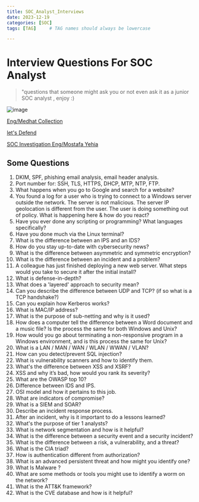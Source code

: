 ```yaml
---
title: SOC_Analyst_Interviews
date: 2023-12-19
categories: [SOC]
tags: [TAG]     # TAG names should always be lowercase

---
```


# Interview Questions For SOC Analyst

> "questions that someone might ask you or not even ask it as a junior SOC analyst , enjoy :)

![image](https://firebasestorage.googleapis.com/v0/b/avatars-2aed4.appspot.com/o/question-block-super-mario-bros-movie-1920x1080-v0-uvpf49pahfxa1.jpg?alt=media&token=bc20d977-bcfe-4ae3-8ac6-245a91cbc534)


[Eng/Medhat Collection](https://0xmedhat.gitbook.io/whoami/soc-interviews)

[let's Defend](https://github.com/LetsDefend/SOC-Interview-Questions)

[SOC Investigation Eng/Mostafa Yehia](https://www.youtube.com/playlist?list=PLdUDP-atVHBoDae43tcUZnW1YsjoPJRvP)


## Some Questions 

1. DKIM, SPF, phishing email analysis, email header analysis.
2. Port number for: SSH, TLS, HTTPS, DHCP, MTP, NTP, FTP.
3. What happens when you go to Google and search for a website?
6. You found a log for a user who is trying to connect to a Windows server outside the network. The server is not malicious. The server IP geolocation is different from the user. The user is doing something out of policy. What is happening here & how do you react?
7. Have you ever done any scripting or programming? What languages specifically?
8.  Have you done much via the Linux terminal?
9.  What is the difference between an IPS and an IDS?
10. How do you stay up-to-date with cybersecurity news?
11. What is the difference between asymmetric and symmetric encryption?
12. What is the difference between an incident and a problem?
13. A colleague has just finished deploying a new web server. What steps would you take to secure it after the initial install?
14. What is defense-in-depth?
15. What does a 'layered' approach to security mean?
16. Can you describe the difference between UDP and TCP? (if so what is a TCP handshake?)
17. Can you explain how Kerberos works?
18. What is MAC/IP address?
19. What is the purpose of sub-netting and why is it used?
20. How does a computer tell the difference between a Word document and a music file? Is the process the same for both Windows and Unix?
21. How would you go about terminating a non-responsive program in a Windows environment, and is this process the same for Unix?
22. What is a LAN / MAN / WAN / WLAN / WWAN / VLAN?
23. How can you detect/prevent SQL injection?
24. What is  vulnerability scanners and how to identify them.
25. What's the difference between XSS and XSRF?
26. XSS and why it’s bad, how would you rank its severity?
27. What are the OWASP top 10?
28. Difference between IDS and IPS.
29. OSI model and how it pertains to this job.
30. What are indicators of compromise?
31. What is a SIEM and SOAR?
32. Describe an incident response process.
33. After an incident, why is it important to do a lessons learned?
34. What's the purpose of tier 1 analysts?
35. What is network segmentation and how is it helpful?
36. What is the difference between a security event and a security incident?
37. What is the difference between a risk, a vulnerability, and a threat?
38. What is the CIA triad?
39. How is authentication different from authorization?
40. What is an advanced persistent threat and how might you identify one?
41. What Is Malware ?
42. What are some methods or tools you might use to identify a worm on the network?
43. What is the ATT&K framework?
44. What is the CVE database and how is it helpful?